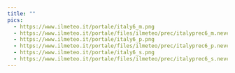 ```yaml
---
title: ""
pics:
  - https://www.ilmeteo.it/portale/italy6_m.png
  - https://www.ilmeteo.it/portale/files/ilmeteo/prec/italyprec6_m.neve.png
  - https://www.ilmeteo.it/portale/italy6_p.png
  - https://www.ilmeteo.it/portale/files/ilmeteo/prec/italyprec6_p.neve.png
  - https://www.ilmeteo.it/portale/italy6_s.png
  - https://www.ilmeteo.it/portale/files/ilmeteo/prec/italyprec6_s.neve.png
---
```


